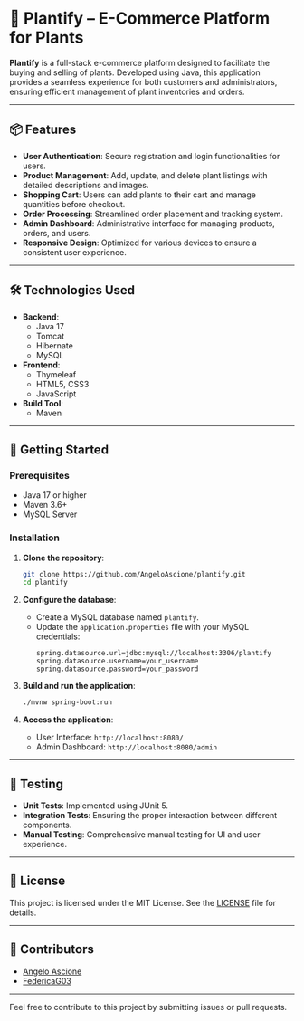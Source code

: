 # 🌿 Plantify – E-Commerce Platform for Plants

**Plantify** is a full-stack e-commerce platform designed to facilitate the buying and selling of plants. Developed using Java, this application provides a seamless experience for both customers and administrators, ensuring efficient management of plant inventories and orders.

---

## 📦 Features

- **User Authentication**: Secure registration and login functionalities for users.
- **Product Management**: Add, update, and delete plant listings with detailed descriptions and images.
- **Shopping Cart**: Users can add plants to their cart and manage quantities before checkout.
- **Order Processing**: Streamlined order placement and tracking system.
- **Admin Dashboard**: Administrative interface for managing products, orders, and users.
- **Responsive Design**: Optimized for various devices to ensure a consistent user experience.

---

## 🛠️ Technologies Used

- **Backend**:
  - Java 17
  - Tomcat
  - Hibernate
  - MySQL
- **Frontend**:
  - Thymeleaf
  - HTML5, CSS3
  - JavaScript
- **Build Tool**:
  - Maven

---

## 🚀 Getting Started

### Prerequisites

- Java 17 or higher
- Maven 3.6+
- MySQL Server

### Installation

1. **Clone the repository**:
   ```bash
   git clone https://github.com/AngeloAscione/plantify.git
   cd plantify
   ```

2. **Configure the database**:
   - Create a MySQL database named `plantify`.
   - Update the `application.properties` file with your MySQL credentials:
     ```
     spring.datasource.url=jdbc:mysql://localhost:3306/plantify
     spring.datasource.username=your_username
     spring.datasource.password=your_password
     ```

3. **Build and run the application**:
   ```bash
   ./mvnw spring-boot:run
   ```

4. **Access the application**:
   - User Interface: `http://localhost:8080/`
   - Admin Dashboard: `http://localhost:8080/admin`

---

## 🧪 Testing

- **Unit Tests**: Implemented using JUnit 5.
- **Integration Tests**: Ensuring the proper interaction between different components.
- **Manual Testing**: Comprehensive manual testing for UI and user experience.

---

## 📄 License

This project is licensed under the MIT License. See the [LICENSE](LICENSE) file for details.

---

## 👥 Contributors

- [Angelo Ascione](https://github.com/AngeloAscione)
- [FedericaG03](https://github.com/FedericaG03)

---

Feel free to contribute to this project by submitting issues or pull requests.
